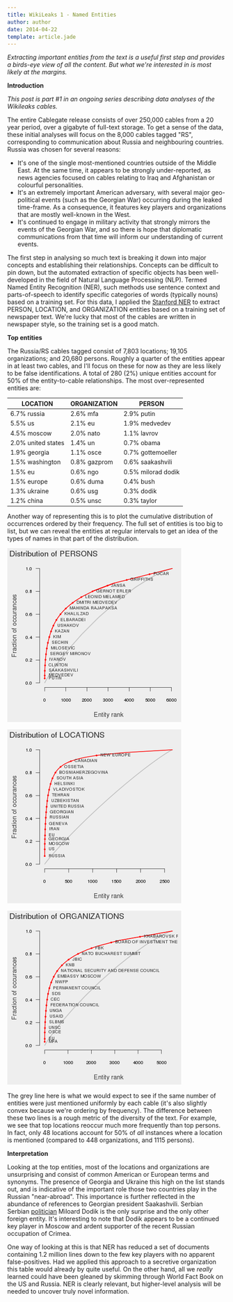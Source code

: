 ```yaml
---
title: WikiLeaks 1 - Named Entities
author: author
date: 2014-04-22
template: article.jade
---
```


*Extracting important entities from the text is a useful first step and provides a birds-eye view of all the content. But what we're interested in is most likely at the margins.*

<span class="more">

**Introduction**

*This post is part #1 in an ongoing series describing data analyses of the Wikileaks cables.*

The entire Cablegate release consists of over 250,000 cables from a 20 year period, over a gigabyte of full-text storage. To get a sense of the data, these initial analyses will focus on the 8,000 cables tagged "RS", corresponding to communication about Russia and neighbouring countries. Russia was chosen for several reasons:

* It's one of the single most-mentioned countries outside of the Middle East. At the same time, it appears to be strongly under-reported, as news agencies focused on cables relating to Iraq and Afghanistan or colourful personalities.
* It's an extremely important American adversary, with several major geo-political events (such as the Georgian War) occurring during the leaked time-frame. As a consequence, it features key players and organizations that are mostly well-known in the West.
* It's continued to engage in military activity that strongly mirrors the events of the Georgian War, and so there is hope that diplomatic communications from that time will inform our understanding of current events.

The first step in analysing so much text is breaking it down into major concepts and establishing their relationships. Concepts can be difficult to pin down, but the automated extraction of specific objects has been well-developed in the field of Natural Language Processing (NLP). Termed Named Entity Recognition (NER), such methods use sentence context and parts-of-speech to identify specific categories of words (typically nouns) based on a training set. For this data, I applied the [Stanford NER](http://nlp.stanford.edu/software/CRF-NER.shtml) to extract PERSON, LOCATION, and ORGANIZATION entities based on a training set of newspaper text. We're lucky that most of the cables are written in newspaper style, so the training set is a good match. 

**Top entities**

The Russia/RS cables tagged consist of 7,803 locations; 19,105 organizations; and 20,680 persons. Roughly a quarter of the entities appear in at least two cables, and I'll focus on these for now as they are less likely to be false identifications. A total of 280 (2%) unique entities account for 50% of the entity-to-cable relationships. The most over-represented entities are:

LOCATION|ORGANIZATION|PERSON
---|---|---
6.7% russia|2.6% mfa|2.9% putin
5.5% us|2.1% eu|1.9% medvedev
4.5% moscow|2.0% nato|1.1% lavrov
2.0% united states|1.4% un|0.7% obama
1.9% georgia|1.1% osce|0.7% gottemoeller
1.5% washington|0.8% gazprom|0.6% saakashvili
1.5% eu|0.6% ngo|0.5% milorad dodik
1.5% europe|0.6% duma|0.4% bush
1.3% ukraine|0.6% usg|0.3% dodik
1.2% china|0.5% unsc|0.3% taylor

Another way of representing this is to plot the cumulative distribution of occurrences ordered by their frequency. The full set of entities is too big to list, but we can reveal the entities at regular intervals to get an idea of the types of names in that part of the distribution.

![PERSON distribution](cumsum.PERSON.png)

![LOCATION distribution](cumsum.LOCATION.png)

![ORGANIZATION distribution](cumsum.ORGANIZATION.png)

The grey line here is what we would expect to see if the same number of entities were just mentioned uniformly by each cable (it's also slightly convex because we're ordering by frequency). The difference between these two lines is a rough metric of the diversity of the text. For example, we see that top locations reoccur much more frequently than top persons. In fact, only 48 locations account for 50% of _all_ instances where a location is mentioned (compared to 448 organizations, and 1115 persons).

**Interpretation**

Looking at the top entities, most of the locations and organizations are unsurprising and consist of common American or European terms and synonyms. The presence of Georgia and Ukraine this high on the list stands out, and is indicative of the important role those two countries play in the Russian "near-abroad". This importance is further reflected in the abundance of references to Georgian president Saakashvili. Serbian Serbian [politician](http://en.wikipedia.org/wiki/Milorad_Dodik) Miloard Dodik is the only surprise and the only other foreign entity. It's interesting to note that Dodik appears to be a continued key player in Moscow and ardent supporter of the recent Russian occupation of Crimea.

One way of looking at this is that NER has reduced a set of documents containing 1.2 million lines down to the few key players with no apparent false-positives. Had we applied this approach to a secretive organization this table would already by quite useful. On the other hand, all we _really_ learned could have been gleaned by skimming through World Fact Book on the US and Russia. NER is clearly relevant, but higher-level analysis will be needed to uncover truly novel information.
